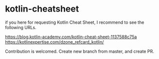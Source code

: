# kotlin-cheatsheet

if you here for requesting Kotlin Cheat Sheet, I recommend to see the following URLs.

https://blog.kotlin-academy.com/kotlin-cheat-sheet-1137588c75a
https://kotlinexpertise.com/dzone_refcard_kotlin/

Contribution is welcomed.
Create new branch from master, and create PR.
